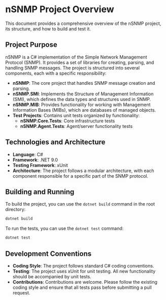 # nSNMP Project Overview

This document provides a comprehensive overview of the nSNMP project, its structure, and how to build and test it.

## Project Purpose

nSNMP is a C# implementation of the Simple Network Management Protocol (SNMP). It provides a set of libraries for creating, parsing, and handling SNMP messages. The project is structured into several components, each with a specific responsibility:

*   **nSNMP**: The core project that handles SNMP message creation and parsing.
*   **nSNMP.SMI**: Implements the Structure of Management Information (SMI), which defines the data types and structures used in SNMP.
*   **nSNMP.MIB**:  Provides functionality for working with Management Information Bases (MIBs), which are databases of managed objects.
*   **Test Projects**: Contains unit tests organized by functionality:
    *   **nSNMP.Core.Tests**: Core infrastructure tests
    *   **nSNMP.Agent.Tests**: Agent/server functionality tests

## Technologies and Architecture

*   **Language**: C#
*   **Framework**: .NET 9.0
*   **Testing Framework**: xUnit
*   **Architecture**: The project follows a modular architecture, with each component responsible for a specific part of the SNMP protocol.

## Building and Running

To build the project, you can use the `dotnet build` command in the root directory:

```bash
dotnet build
```

To run the tests, you can use the `dotnet test` command:

```bash
dotnet test
```

## Development Conventions

*   **Coding Style**: The project follows standard C# coding conventions.
*   **Testing**: The project uses xUnit for unit testing. All new functionality should be accompanied by unit tests.
*   **Contributions**: Contributions are welcome. Please follow the existing coding style and ensure that all tests pass before submitting a pull request.
